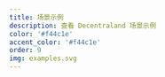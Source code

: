 ```yaml
---
title: 场景示例
description: 查看 Decentraland 场景示例
color: '#f44c1e'
accent_color: '#f44c1e'
order: 9
img: examples.svg
---
```

